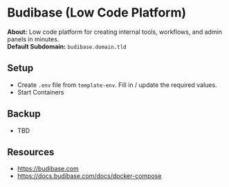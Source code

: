# Budibase (Low Code Platform)
**About:** Low code platform for creating internal tools, workflows, and admin panels in minutes. \
**Default Subdomain:** `budibase.domain.tld`

## Setup

- Create `.env` file from `template-env`. Fill in / update the required values.
- Start Containers

## Backup

- TBD

## Resources

- https://budibase.com
- https://docs.budibase.com/docs/docker-compose
